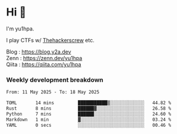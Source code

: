 # Hi 👋

I'm yu1hpa.

I play CTFs w/ [Thehackerscrew](https://www.thehackerscrew.team/) etc.

Blog : https://blog.y2a.dev  
Zenn : https://zenn.dev/yu1hpa  
Qiita : https://qiita.com/yu1hpa  

### Weekly development breakdown

<!--START_SECTION:waka-->

```txt
From: 11 May 2025 - To: 18 May 2025

TOML       14 mins         ███████████▒░░░░░░░░░░░░░   44.82 %
Rust       8 mins          ██████▓░░░░░░░░░░░░░░░░░░   26.58 %
Python     7 mins          ██████░░░░░░░░░░░░░░░░░░░   24.60 %
Markdown   1 min           ▓░░░░░░░░░░░░░░░░░░░░░░░░   03.24 %
YAML       0 secs          ░░░░░░░░░░░░░░░░░░░░░░░░░   00.46 %
```

<!--END_SECTION:waka-->

